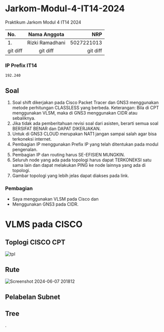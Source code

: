 # Jarkom-Modul-4-IT14-2024
Praktikum Jarkom Modul 4 IT14 2024


| No. | Nama Anggota | NRP |
| :---         |     :---:      |          ---: |
| 1.   | Rizki Ramadhani     | 5027221013    |
| git diff     | git diff       | git diff      |
### IP Prefix IT14
```
192.240
```

## Soal
1. Soal shift dikerjakan pada Cisco Packet Tracer dan GNS3 menggunakan metode perhitungan CLASSLESS yang berbeda.
Keterangan: Bila di CPT menggunakan VLSM, maka di GNS3 menggunakan CIDR atau sebaliknya.
2. Jika tidak ada pemberitahuan revisi soal dari asisten, berarti semua soal BERSIFAT BENAR dan DAPAT DIKERJAKAN.
3. Untuk di GNS3 CLOUD merupakan NAT1 jangan sampai salah agar bisa terkoneksi internet.
4. Pembagian IP menggunakan Prefix IP yang telah ditentukan pada modul pengenalan.
5. Pembagian IP dan routing harus SE-EFISIEN MUNGKIN.
6. Seluruh node yang ada pada topologi harus dapat TERKONEKSI satu sama lain dan dapat melakukan PING ke node lainnya yang ada di topologi.
7. Gambar topologi yang lebih jelas dapat diakses pada link.

### Pembagian
* Saya menggunakan VLSM pada Cisco dan
* Menggunakan GNS3 pada CIDR.
# VLMS pada CISCO
## Toplogi CISCO CPT
![tpl](https://github.com/rzkirmdhani/Jarkom-Modul-4-IT14-2024/assets/141987387/2fbb3a75-77eb-44f3-88e7-149ec18a5e50)

## Rute
![Screenshot 2024-06-07 201812](https://github.com/rzkirmdhani/Jarkom-Modul-4-IT14-2024/assets/141987387/4b5f43c5-6a62-499b-a07e-1501c62c7a15)

## Pelabelan Subnet

## Tree
.
